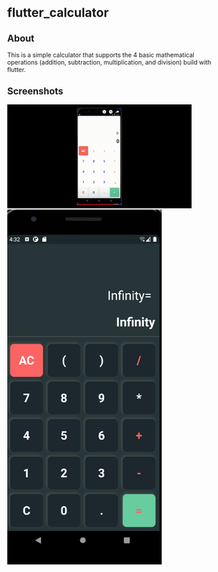 # flutter_calculator

## About

This is a simple calculator that supports the 4 basic mathematical operations (addition, subtraction, multiplication, and division) build with flutter.

## Screenshots

![Figure 1. Sample Gif](fluttercalculator.gif)
![Figure 2. Zero Division Supports](fluttercalculator.png)


